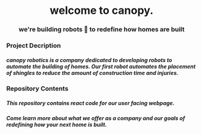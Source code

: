 <h1 align="center">welcome to canopy.</h1>
<h3 align="center">we're building robots 🤖 to redefine how homes are built</h3>

### Project Decription
##### canopy robotics is a company dedicated to developing robots to automate the building of homes.  Our first robot automates the placement of shingles to reduce the amount of construction time and injuries.

### Repository Contents
##### This repository contains react code for our user facing webpage.

##### Come learn more about what we offer as a company and our goals of redefining how your next home is built.
